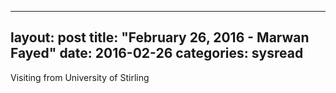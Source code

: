 
---
layout: post
title: "February 26, 2016 - Marwan Fayed"
date: 2016-02-26
categories: sysread
---

Visiting from University of Stirling
